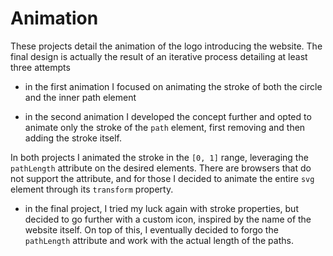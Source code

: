 # Animation

These projects detail the animation of the logo introducing the website. The final design is actually the result of an iterative process detailing at least three attempts

- in the first animation I focused on animating the stroke of both the circle and the inner path element

- in the second animation I developed the concept further and opted to animate only the stroke of the `path` element, first removing and then adding the stroke itself.

In both projects I animated the stroke in the `[0, 1]` range, leveraging the `pathLength` attribute on the desired elements. There are browsers that do not support the attribute, and for those I decided to animate the entire `svg` element through its `transform` property.

- in the final project, I tried my luck again with stroke properties, but decided to go further with a custom icon, inspired by the name of the website itself. On top of this, I eventually decided to forgo the `pathLength` attribute and work with the actual length of the paths.
